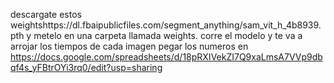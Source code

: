 descargate estos weightshttps://dl.fbaipublicfiles.com/segment_anything/sam_vit_h_4b8939.pth y metelo en una carpeta llamada weights.
corre el modelo y te va a arrojar los tiempos de cada imagen
pegar los numeros en https://docs.google.com/spreadsheets/d/18pRXIVekZI7Q9xaLmsA7VVp9dbqf4s_yFBtrOYi3rq0/edit?usp=sharing